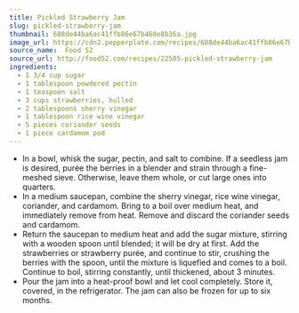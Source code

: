 ```yaml
---
title: Pickled Strawberry Jam
slug: pickled-strawberry-jam
thumbnail: 688de44ba6ac41ffb86e67b460e8b36a.jpg
image_url: https://cdn2.pepperplate.com/recipes/688de44ba6ac41ffb86e67b460e8b36a.jpg
source_name:  Food 52
source_url: http://food52.com/recipes/22505-pickled-strawberry-jam
ingredients:
  - 1 3/4 cup sugar
  - 1 tablespoon powdered pectin
  - 1 teaspoon salt
  - 3 cups strawberries, hulled
  - 2 tablespoons sherry vinegar
  - 1 tablespoon rice wine vinegar
  - 5 pieces coriander seeds
  - 1 piece cardamom pod
---
```


* In a bowl, whisk the sugar, pectin, and salt to combine. If a seedless jam is desired, purée the berries in a blender and strain through a fine-meshed sieve. Otherwise, leave them whole, or cut large ones into quarters.
* In a medium saucepan, combine the sherry vinegar, rice wine vinegar, coriander, and cardamom. Bring to a boil over medium heat, and immediately remove from heat. Remove and discard the coriander seeds and cardamom.
* Return the saucepan to medium heat and add the sugar mixture, stirring with a wooden spoon until blended; it will be dry at first. Add the strawberries or strawberry purée, and continue to stir, crushing the berries with the spoon, until the mixture is liquefied and comes to a boil. Continue to boil, stirring constantly, until thickened, about 3 minutes.
* Pour the jam into a heat-proof bowl and let cool completely. Store it, covered, in the refrigerator. The jam can also be frozen for up to six months.
